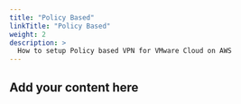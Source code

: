 ```yaml
---
title: "Policy Based"
linkTitle: "Policy Based"
weight: 2
description: >
  How to setup Policy based VPN for VMware Cloud on AWS
---
```



## Add your content here



